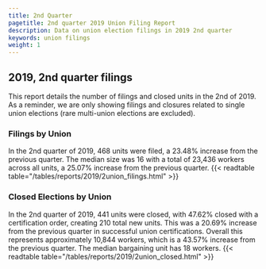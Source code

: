 ```yaml
---
title: 2nd Quarter 
pagetitle: 2nd quarter 2019 Union Filing Report
description: Data on union election filings in 2019 2nd quarter 
keywords: union filings
weight: 1
---
```


## 2019, 2nd quarter filings

This report details the number of filings and closed units in the 2nd of 2019. As a reminder, we are only showing filings and closures related to single union elections (rare multi-union elections are excluded).

### Filings by Union
In the 2nd quarter of 2019, 468 units were filed, a 23.48% increase from the previous quarter. The median size was 16 with a total of 23,436 workers across all units, a 25.07% increase from the previous quarter.
{{< readtable table="/tables/reports/2019/2union_filings.html" >}}

### Closed Elections by Union
In the 2nd quarter of 2019, 441 units were closed, with 47.62% closed with a certification order, creating 210 total new units. This was a 20.69% increase from the previous quarter in successful union certifications. Overall this represents approximately 10,844 workers, which is a 43.57% increase from the previous quarter. The median bargaining unit has 18 workers.
{{< readtable table="/tables/reports/2019/2union_closed.html" >}}
